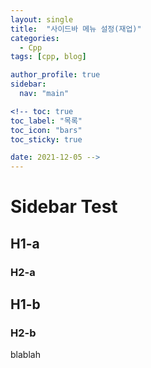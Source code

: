 ```yaml
---
layout: single
title:  "사이드바 메뉴 설정(재업)"
categories:
  - Cpp
tags: [cpp, blog]

author_profile: true
sidebar:
  nav: "main"

<!-- toc: true
toc_label: "목록"
toc_icon: "bars"
toc_sticky: true

date: 2021-12-05 -->
---
```


# Sidebar Test
## H1-a
### H2-a
## H1-b
### H2-b
blablah
